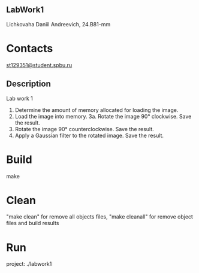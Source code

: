 ## LabWork1

Lichkovaha Daniil Andreevich, 24.B81-mm

# Contacts
st129351@student.spbu.ru

## Description
Lab work 1
1. Determine the amount of memory allocated for loading the image.
2. Load the image into memory.
3a. Rotate the image 90° clockwise. Save the result.
3. Rotate the image 90° counterclockwise. Save the result.
4. Apply a Gaussian filter to the rotated image. Save the result.

# Build

make

# Clean
"make clean" for remove all objects files, "make cleanall" for remove object files and build results

# Run
project: ./labwork1
